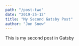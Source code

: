 ```yaml
---
path: "/post-two"
date: "2019-25-12"
title: "My Second Gatsby Post"
author: "Jon Snow"
---
```


This is my second post in Gatsby
